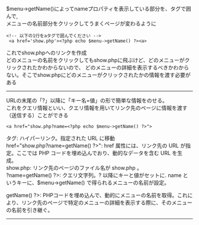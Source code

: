 $menu->getName()によってnameプロパティを表示している部分を、<a>タグで囲んで,  
メニューの名前部分をクリックしてうまくページが変わるように  
```
<!-- 以下の1行をaタグで囲んでください -->
 <a href='show.php'><?php echo $menu->getName() ?><a>
```
これでshow.phpへのリンクを作成  
どのメニューの名前をクリックしてもshow.phpに飛ぶけど、どのメニューがクリックされたかわからないので、
どのメニューの詳細を表示するべきかわからない。そこでshow.phpにどのメニューがクリックされたかの情報を渡す必要がある  
***
URLの末尾の「?」以降に「キー名=値」の形で簡単な情報をのせる。  
これをクエリ情報といい、クエリ情報を用いてリンク先のページに情報を渡す（送信する）ことができる  

```<a href="show.php?name=<?php echo $menu->getName() ?>">```

<a> タグ: ハイパーリンク。指定された URL に移動  
href="show.php?name=<?php echo $menu->getName() ?>": href 属性には、リンク先の URL が指定。ここでは PHP コードを埋め込んでおり、動的なデータを含む URL を生成。  
show.php: リンク先のページのファイル名が show.php 。  
?name=<?php echo $menu->getName() ?>: クエリ文字列。? 以降にキーと値がセットに. name というキーに、$menu->getName() で得られるメニューの名前が設定。  
<?php echo $menu->getName() ?>: PHPコードを埋め込んで、動的にメニューの名前を取得。これにより、リンク先のページで特定のメニューの詳細を表示する際に、そのメニューの名前を引き継ぐ。  
***

